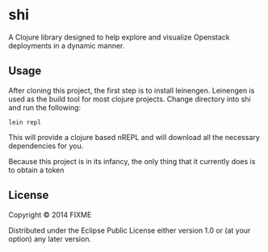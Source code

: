 # shi

A Clojure library designed to help explore and visualize Openstack deployments in a dynamic
manner.

## Usage

After cloning this project, the first step is to install leinengen.  Leinengen is used as
the build tool for most clojure projects.  Change directory into shi and run the following:

    lein repl

This will provide a clojure based nREPL and will download all the necessary dependencies
for you.

Because this project is in its infancy, the only thing that it currently does is to obtain
a token

## License

Copyright © 2014 FIXME

Distributed under the Eclipse Public License either version 1.0 or (at
your option) any later version.
